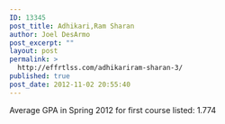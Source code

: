 ```yaml
---
ID: 13345
post_title: Adhikari,Ram Sharan
author: Joel DesArmo
post_excerpt: ""
layout: post
permalink: >
  http://effrtlss.com/adhikariram-sharan-3/
published: true
post_date: 2012-11-02 20:55:40
---
```

<p>Average GPA in Spring 2012 for first course listed: 1.774</p>